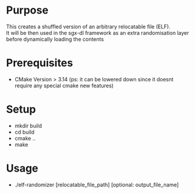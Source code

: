# Purpose

This creates a shuffled version of an arbitrary relocatable file (ELF). \
It will be then used in the sgx-dl framework as an extra randomisation layer before dynamically loading the contents 

# Prerequisites

- CMake Version > 3.14   (ps: it can be lowered down since it doesnt require any special cmake new features)


# Setup

- mkdir build
- cd build
- cmake ..
- make

# Usage

- ./elf-randomizer [relocatable_file_path] [optional: output_file_name]